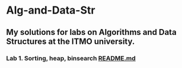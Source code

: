 # Alg-and-Data-Str

## My solutions for labs on Algorithms and Data Structures at the ITMO university.

### Lab 1. Sorting, heap, binsearch [README.md](https://github.com/Ma-XD/Alg-and-Data-Str/blob/main/Lab1/src/README.md)
